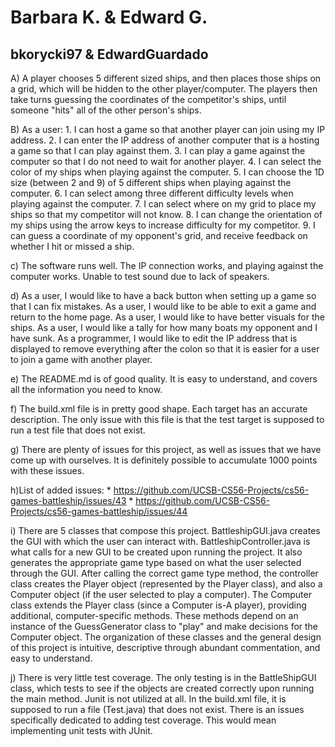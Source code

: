 # Barbara K. & Edward G.
## bkorycki97 & EdwardGuardado

A) A player chooses 5 different sized ships, and then places those ships on a grid, which will be hidden to 
the other player/computer. The players then take turns guessing the coordinates of the competitor's ships, until someone
"hits" all of the other person's ships.

B)  As a user:
    1. I can host a game so that another player can join using my IP address.
    2. I can enter the IP address of another computer that is a hosting a game so that I can play against them.
    3. I can play a game against the computer so that I do not need to wait for another player.
    4. I can select the color of my ships when playing against the computer.
    5. I can choose the 1D size (between 2 and 9) of 5 different ships when playing against the computer.
    6. I can select among three different difficulty levels when playing against the computer. 
    7. I can select where on my grid to place my ships so that my competitor will not know.
    8. I can change the orientation of my ships using the arrow keys to increase difficulty for my competitor.
    9. I can guess a coordinate of my opponent's grid, and receive feedback on whether I hit or missed a ship.

c) The software runs well. The IP connection works, and playing against the computer works. Unable to test sound due to 
    lack of speakers.
    
d) As a user, I would like to have a back button when setting up a game so that I can fix mistakes.
    As a user, I would like to be able to exit a game and return to the home page.
    As a user, I would like to have better visuals for the ships.
    As a user, I would like a tally for how many boats my opponent and I have sunk.
    As a programmer, I would like to edit the IP address that is displayed to remove everything after the colon
    so that it is easier for a user to join a game with another player.
    
e) The README.md is of good quality. It is easy to understand, and covers all the information you need to know.

f) The build.xml file is in pretty good shape. Each target has an accurate description. The only issue with this file is that the test target is supposed to run a test file that does not exist.

g) There are plenty of issues for this project, as well as issues that we have come up with ourselves. It is definitely possible to accumulate 1000 points with these issues.

h)List of added issues:
    * https://github.com/UCSB-CS56-Projects/cs56-games-battleship/issues/43
    * https://github.com/UCSB-CS56-Projects/cs56-games-battleship/issues/44
    
i) There are 5 classes that compose this project. BattleshipGUI.java creates the GUI with which the user can interact with. BattleshipController.java is what calls for a new GUI to be created upon running the project. It also generates the appropriate game type based on what the user selected through the GUI. After calling the correct game type method, the controller class creates the Player object (represented by the Player class), and also a Computer object (if the user selected to play a computer). The Computer class extends the Player class (since a Computer is-A player), providing additional, computer-specific methods. These methods depend on an instance of the GuessGenerator class to "play" and make decisions for the Computer object. The organization of these classes and the general design of this project is intuitive, descriptive through abundant commentation, and easy to understand.

j) There is very little test coverage. The only testing is in the BattleShipGUI class, which tests to see if the objects are created correctly upon running the main method. Junit is not utilized at all. In the build.xml file, it is supposed to run a file (Test.java) that does not exist. There is an issues specifically dedicated to adding test coverage. This would mean implementing unit tests with JUnit.
